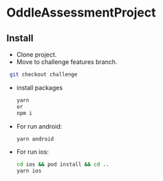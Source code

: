 # OddleAssessmentProject

## Install
- Clone project.
- Move to challenge features branch.
 ```sh
  git checkout challenge
 ```
- install packages
  ```sh
  yarn 
  or
  npm i
  ```
- For run android:
  ```sh
  yarn android
  ```
- For run ios:
  ```sh
  cd ios && pod install && cd ..
  yarn ios
  ```
